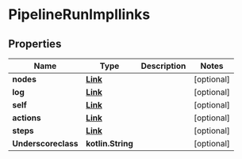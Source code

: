 
# PipelineRunImpllinks

## Properties
Name | Type | Description | Notes
------------ | ------------- | ------------- | -------------
**nodes** | [**Link**](Link.md) |  |  [optional]
**log** | [**Link**](Link.md) |  |  [optional]
**self** | [**Link**](Link.md) |  |  [optional]
**actions** | [**Link**](Link.md) |  |  [optional]
**steps** | [**Link**](Link.md) |  |  [optional]
**Underscoreclass** | **kotlin.String** |  |  [optional]



